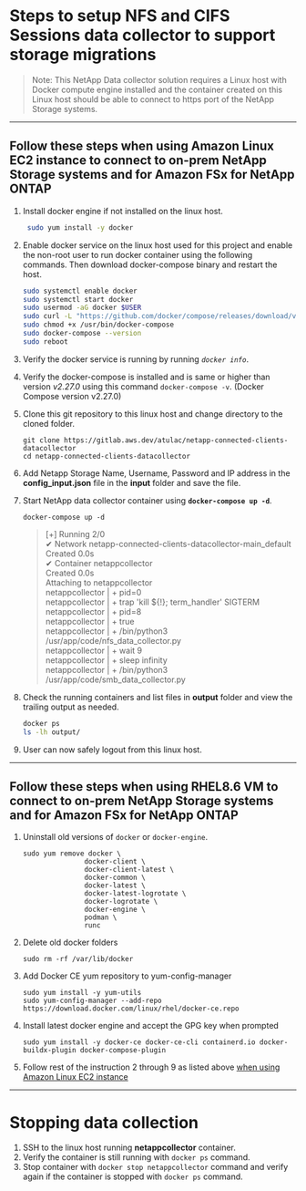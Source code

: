 # Steps to setup NFS and CIFS Sessions data collector to support storage migrations

> Note: This NetApp Data collector solution requires a Linux host with Docker compute engine installed and the container created on this Linux host should be able to connect to https port of the NetApp Storage systems.

---
## Follow these steps when using Amazon Linux EC2 instance to connect to on-prem NetApp Storage systems and for Amazon FSx for NetApp ONTAP

1. Install docker engine if not installed on the linux host.
   ```bash
    sudo yum install -y docker
    ```
2. Enable docker service on the linux host used for this project and enable the non-root user to run docker container using the following commands. Then download docker-compose binary and restart the host.
    ```bash
    sudo systemctl enable docker
    sudo systemctl start docker
    sudo usermod -aG docker $USER
    sudo curl -L "https://github.com/docker/compose/releases/download/v2.27.0/docker-compose-linux-x86_64" -o /usr/bin/docker-compose
    sudo chmod +x /usr/bin/docker-compose
    sudo docker-compose --version
    sudo reboot
    ```
3. Verify the docker service is running by running *`docker info`*.
4. Verify the docker-compose is installed and is same or higher than version *v2.27.0* using this command `docker-compose -v`. (Docker Compose version v2.27.0)
5. Clone this git repository to this linux host and change directory to the cloned folder.
    ```
    git clone https://gitlab.aws.dev/atulac/netapp-connected-clients-datacollector
    cd netapp-connected-clients-datacollector
    ```
6. Add Netapp Storage Name, Username, Password and IP address in the **config_input.json** file in the **input** folder and save the file.
7. Start NetApp data collector container using **`docker-compose up -d`**.
    ```
    docker-compose up -d
    ```
   > [+] Running 2/0  
   > ✔ Network netapp-connected-clients-datacollector-main_default  
   > Created                                           0.0s  
   > ✔ Container netappcollector  
   > Created                                           0.0s  
   > Attaching to netappcollector  
   > netappcollector  | + pid=0  
   > netappcollector  | + trap 'kill ${!}; term_handler' SIGTERM  
   > netappcollector  | + pid=8  
   > netappcollector  | + true  
   > netappcollector  | + /bin/python3 /usr/app/code/nfs_data_collector.py  
   > netappcollector  | + wait 9  
   > netappcollector  | + sleep infinity  
   > netappcollector  | + /bin/python3 /usr/app/code/smb_data_collector.py  
   
8. Check the running containers and list files in **output** folder and view the trailing output as needed.
   ```bash
   docker ps
   ls -lh output/
   ```
9.  User can now safely logout from this linux host.

---
## Follow these steps when using RHEL8.6 VM to connect to on-prem NetApp Storage systems and for Amazon FSx for NetApp ONTAP

1. Uninstall old versions of `docker` or `docker-engine`.
   ```
   sudo yum remove docker \
                  docker-client \
                  docker-client-latest \
                  docker-common \
                  docker-latest \
                  docker-latest-logrotate \
                  docker-logrotate \
                  docker-engine \
                  podman \
                  runc
   ```
2. Delete old docker folders
   ```
   sudo rm -rf /var/lib/docker
   ``` 
3. Add Docker CE yum repository to yum-config-manager
   ```
   sudo yum install -y yum-utils
   sudo yum-config-manager --add-repo https://download.docker.com/linux/rhel/docker-ce.repo
   ```
4. Install latest docker engine and accept the GPG key when prompted
   ```
   sudo yum install -y docker-ce docker-ce-cli containerd.io docker-buildx-plugin docker-compose-plugin
   ```
5. Follow rest of the instruction 2 through 9 as listed above [when using Amazon Linux EC2 instance](#follow-these-steps-when-using-amazon-linux-ec2-instance-to-connect-to-on-prem-netapp-storage-systems-and-for-amazon-fsx-for-netapp-ontap)

---
# Stopping data collection

1. SSH to the linux host running **netappcollector** container.
2. Verify the container is still running with `docker ps` command.
3. Stop container with `docker stop netappcollector` command and verify again if the container is stopped with `docker ps` command.

